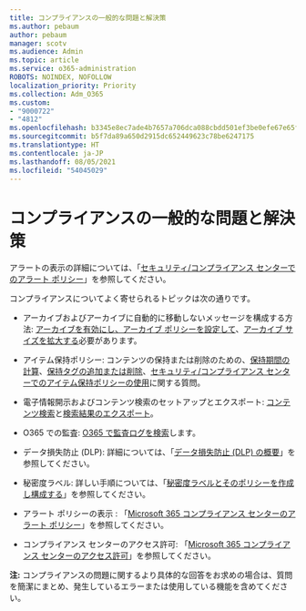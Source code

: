 ```yaml
---
title: コンプライアンスの一般的な問題と解決策
ms.author: pebaum
author: pebaum
manager: scotv
ms.audience: Admin
ms.topic: article
ms.service: o365-administration
ROBOTS: NOINDEX, NOFOLLOW
localization_priority: Priority
ms.collection: Adm_O365
ms.custom:
- "9000722"
- "4812"
ms.openlocfilehash: b3345e8ec7ade4b7657a706dca088cbdd501ef3be0efe67e65facdabbaf5c98a
ms.sourcegitcommit: b5f7da89a650d2915dc652449623c78be6247175
ms.translationtype: HT
ms.contentlocale: ja-JP
ms.lasthandoff: 08/05/2021
ms.locfileid: "54045029"
---
```

# <a name="compliance-common-issues-and-resolutions"></a>コンプライアンスの一般的な問題と解決策

アラートの表示の詳細については、「[セキュリティ/コンプライアンス センターでのアラート ポリシー](/microsoft-365/compliance/alert-policies)」を参照してください。

コンプライアンスについてよく寄せられるトピックは次の通りです。

- アーカイブおよびアーカイブに自動的に移動しないメッセージを構成する方法: [アーカイブを有効にし、アーカイブ ポリシーを設定して](/microsoft-365/compliance/set-up-an-archive-and-deletion-policy-for-mailboxes)、[アーカイブ サイズを拡大する](/microsoft-365/compliance/enable-unlimited-archiving)必要があります。

- アイテム保持ポリシー: コンテンツの保持または削除のための、[保持期間の計算](/exchange/security-and-compliance/messaging-records-management/retention-age)、[保持タグの追加または削除](/exchange/security-and-compliance/messaging-records-management/add-or-remove-retention-tags)、[セキュリティ/コンプライアンス センターでのアイテム保持ポリシーの使用](/exchange/security-and-compliance/messaging-records-management/create-a-retention-policy)に関する質問。

- 電子情報開示およびコンテンツ検索のセットアップとエクスポート: [コンテンツ検索](/microsoft-365/compliance/content-search)と[検索結果のエクスポート](/microsoft-365/compliance/export-search-results)。

- O365 での監査: [O365 で監査ログを検索](/microsoft-365/compliance/search-the-audit-log-in-security-and-compliance)します。

- データ損失防止 (DLP): 詳細については、「[データ損失防止 (DLP) の概要](/microsoft-365/compliance/data-loss-prevention-policies)」を参照してください。
 
- 秘密度ラベル: 詳しい手順については、「[秘密度ラベルとそのポリシーを作成し構成する](/microsoft-365/compliance/create-sensitivity-labels)」を参照してください。

- アラート ポリシーの表示 : 「[Microsoft 365 コンプライアンス センターのアラート ポリシー](/microsoft-365/compliance/alert-policies)」を参照してください。

- コンプライアンス センターのアクセス許可: 「[Microsoft 365 コンプライアンス センターのアクセス許可](/microsoft-365/compliance/microsoft-365-compliance-center-permissions)」を参照してください。

**注:** コンプライアンスの問題に関するより具体的な回答をお求めの場合は、質問を簡潔にまとめ、発生しているエラーまたは使用している機能を含めてください。
